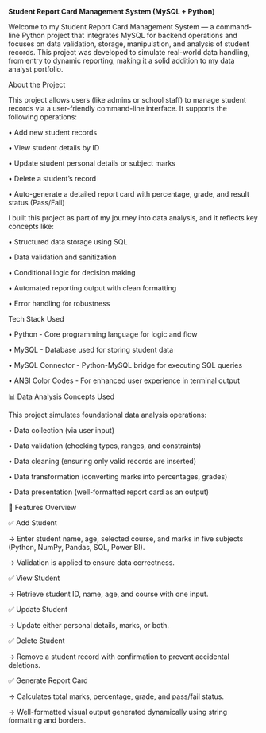 **Student Report Card Management System (MySQL + Python)**

Welcome to my Student Report Card Management System — a command-line Python project that integrates MySQL for backend operations and focuses on data validation, storage, manipulation, and analysis of student records. This project was developed to simulate real-world data handling, from entry to dynamic reporting, making it a solid addition to my data analyst portfolio.

About the Project

This project allows users (like admins or school staff) to manage student records via a user-friendly command-line interface. It supports the following operations:

  • Add new student records

  • View student details by ID

  • Update student personal details or subject marks

  • Delete a student’s record

  • Auto-generate a detailed report card with percentage, grade, and result status (Pass/Fail)

I built this project as part of my journey into data analysis, and it reflects key concepts like:

• Structured data storage using SQL

• Data validation and sanitization

• Conditional logic for decision making

• Automated reporting output with clean formatting

• Error handling for robustness

Tech Stack Used

  • Python - Core programming language for logic and flow

  • MySQL -	Database used for storing student data

  • MySQL Connector	- Python-MySQL bridge for executing SQL queries

  • ANSI Color Codes	- For enhanced user experience in terminal output

📊 Data Analysis Concepts Used

This project simulates foundational data analysis operations:

• Data collection (via user input)

• Data validation (checking types, ranges, and constraints)

• Data cleaning (ensuring only valid records are inserted)

• Data transformation (converting marks into percentages, grades)

• Data presentation (well-formatted report card as an output)

📁 Features Overview

✅ Add Student

→ Enter student name, age, selected course, and marks in five subjects (Python, NumPy, Pandas, SQL, Power BI).

→ Validation is applied to ensure data correctness.

✅ View Student

→ Retrieve student ID, name, age, and course with one input.

✅ Update Student

→ Update either personal details, marks, or both.

✅ Delete Student

→ Remove a student record with confirmation to prevent accidental deletions.

✅ Generate Report Card

→ Calculates total marks, percentage, grade, and pass/fail status.

→ Well-formatted visual output generated dynamically using string formatting and borders.

